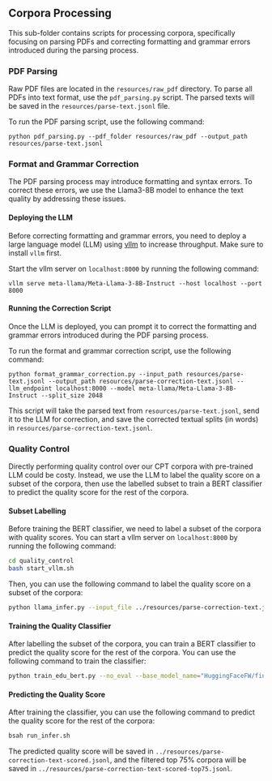 ## **Corpora Processing**

This sub-folder contains scripts for processing corpora, specifically focusing on parsing PDFs and correcting formatting and grammar errors introduced during the parsing process.

### PDF Parsing

Raw PDF files are located in the `resources/raw_pdf` directory. To parse all PDFs into text format, use the `pdf_parsing.py` script. The parsed texts will be saved in the `resources/parse-text.jsonl` file.

To run the PDF parsing script, use the following command:

```
python pdf_parsing.py --pdf_folder resources/raw_pdf --output_path resources/parse-text.jsonl

```

### Format and Grammar Correction

The PDF parsing process may introduce formatting and syntax errors. To correct these errors, we use the Llama3-8B model to enhance the text quality by addressing these issues.

#### Deploying the LLM

Before correcting formatting and grammar errors, you need to deploy a large language model (LLM) using [vllm](https://github.com/vllm-project/vllm) to increase throughput. Make sure to install `vllm` first.

Start the vllm server on `localhost:8000` by running the following command:

```
vllm serve meta-llama/Meta-Llama-3-8B-Instruct --host localhost --port 8000
```

#### Running the Correction Script

Once the LLM is deployed, you can prompt it to correct the formatting and grammar errors introduced during the PDF parsing process.

To run the format and grammar correction script, use the following command:

```
python format_grammar_correction.py --input_path resources/parse-text.jsonl --output_path resources/parse-correction-text.jsonl --llm_endpoint localhost:8000 --model meta-llama/Meta-Llama-3-8B-Instruct --split_size 2048
```

This script will take the parsed text from `resources/parse-text.jsonl`, send it to the LLM for correction, and save the corrected textual splits (in words) in `resources/parse-correction-text.jsonl`.

### Quality Control

Directly performing quality control over our CPT corpora with pre-trained LLM could be costy. Instead, we use the LLM to label the quality score on a subset of the corpora, then use the labelled subset to train a BERT classifier to predict the quality score for the rest of the corpora.

#### Subset Labelling

Before training the BERT classifier, we need to label a subset of the corpora with quality scores. You can start a vllm server on `localhost:8000` by running the following command:

```bash
cd quality_control
bash start_vllm.sh
```

Then, you can use the following command to label the quality score on a subset of the corpora:

```bash
python llama_infer.py --input_file ../resources/parse-correction-text.jsonl --output_file ../resources/parse-correction-text-scored-50k.jsonl
```

#### Training the Quality Classifier

After labelling the subset of the corpora, you can train a BERT classifier to predict the quality score for the rest of the corpora. You can use the following command to train the classifier:

```bash
python train_edu_bert.py --no_eval --base_model_name="HuggingFaceFW/fineweb-edu-classifier" --dataset_path="../resources/parse-correction-text-scored-50k.jsonl" --target_column="prediction" --checkpoint_dir="checkpoints" --num_train_epochs 20 --per_device_train_batch_size 256 --learning_rate 0.001
```

#### Predicting the Quality Score

After training the classifier, you can use the following command to predict the quality score for the rest of the corpora:

```bash
bsah run_infer.sh
```

The predicted quality score will be saved in `../resources/parse-correction-text-scored.jsonl`, and the filtered top 75% corpora will be saved in `../resources/parse-correction-text-scored-top75.jsonl`.